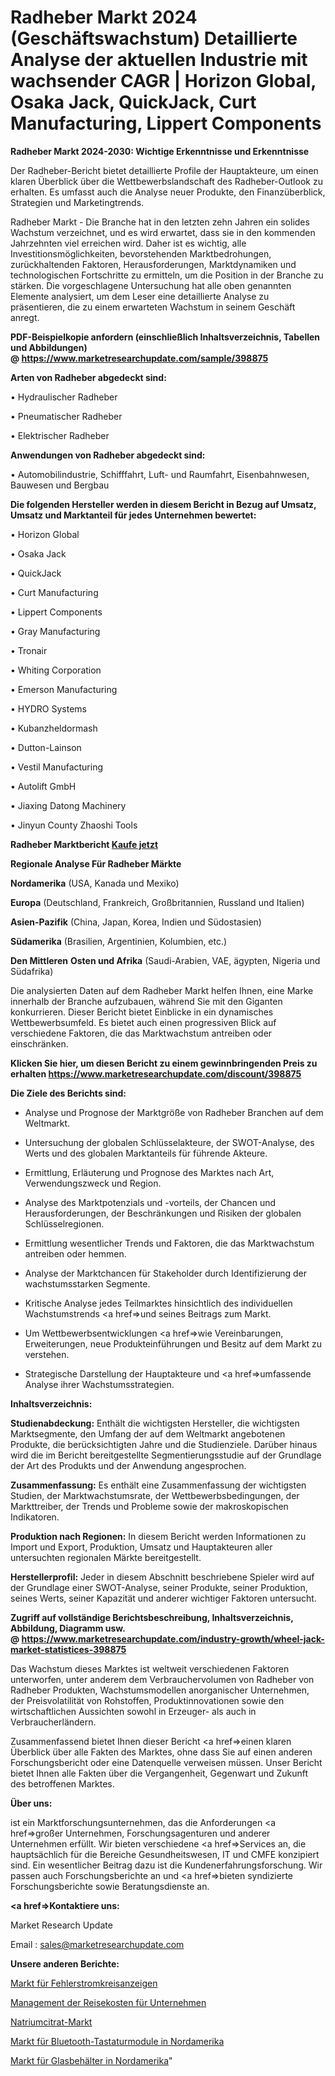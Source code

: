 # Radheber Markt 2024 (Geschäftswachstum) Detaillierte Analyse der aktuellen Industrie mit wachsender CAGR | Horizon Global, Osaka Jack, QuickJack, Curt Manufacturing, Lippert Components

<strong>Radheber Markt 2024-2030: Wichtige Erkenntnisse und Erkenntnisse</strong>

Der Radheber-Bericht bietet detaillierte Profile der Hauptakteure, um einen klaren Überblick über die Wettbewerbslandschaft des Radheber-Outlook zu erhalten. Es umfasst auch die Analyse neuer Produkte, den Finanzüberblick, Strategien und Marketingtrends.

Radheber Markt - Die Branche hat in den letzten zehn Jahren ein solides Wachstum verzeichnet, und es wird erwartet, dass sie in den kommenden Jahrzehnten viel erreichen wird. Daher ist es wichtig, alle Investitionsmöglichkeiten, bevorstehenden Marktbedrohungen, zurückhaltenden Faktoren, Herausforderungen, Marktdynamiken und technologischen Fortschritte zu ermitteln, um die Position in der Branche zu stärken. Die vorgeschlagene Untersuchung hat alle oben genannten Elemente analysiert, um dem Leser eine detaillierte Analyse zu präsentieren, die zu einem erwarteten Wachstum in seinem Geschäft anregt.

<strong><b>PDF-Beispielkopie anfordern (einschließlich Inhaltsverzeichnis, Tabellen und Abbildungen) @ </b></strong><strong><a href=https://www.marketresearchupdate.com/sample/398875><strong>https://www.marketresearchupdate.com/sample/398875</u></a></strong></strong>

<strong>Arten von Radheber abgedeckt sind:</strong>

• Hydraulischer Radheber

• Pneumatischer Radheber

• Elektrischer Radheber

<strong>Anwendungen von Radheber abgedeckt sind:</strong>

• Automobilindustrie, Schifffahrt, Luft- und Raumfahrt, Eisenbahnwesen, Bauwesen und Bergbau

<strong>Die folgenden Hersteller werden in diesem Bericht in Bezug auf Umsatz, Umsatz und Marktanteil für jedes Unternehmen bewertet:</strong>

• Horizon Global

• Osaka Jack

• QuickJack

• Curt Manufacturing

• Lippert Components

• Gray Manufacturing

• Tronair

• Whiting Corporation

• Emerson Manufacturing

• HYDRO Systems

• Kubanzheldormash

• Dutton-Lainson

• Vestil Manufacturing

• Autolift GmbH

• Jiaxing Datong Machinery

• Jinyun County Zhaoshi Tools

<strong>Radheber Marktbericht <a href=https://www.marketresearchupdate.com/buynow/398875>Kaufe jetzt</a></strong>

<strong>Regionale Analyse Für Radheber Märkte</strong>

<strong>Nordamerika</strong> (USA, Kanada und Mexiko)

<strong>Europa</strong> (Deutschland, Frankreich, Großbritannien, Russland und Italien)

<strong>Asien-Pazifik</strong> (China, Japan, Korea, Indien und Südostasien)

<strong>Südamerika</strong> (Brasilien, Argentinien, Kolumbien, etc.)

<strong>Den Mittleren</strong> <strong>Osten und Afrika</strong> (Saudi-Arabien, VAE, ägypten, Nigeria und Südafrika)

Die analysierten Daten auf dem Radheber Markt helfen Ihnen, eine Marke innerhalb der Branche aufzubauen, während Sie mit den Giganten konkurrieren. Dieser Bericht bietet Einblicke in ein dynamisches Wettbewerbsumfeld. Es bietet auch einen progressiven Blick auf verschiedene Faktoren, die das Marktwachstum antreiben oder einschränken.

<strong>Klicken Sie hier, um diesen Bericht zu einem gewinnbringenden Preis zu erhalten
</strong><strong><a href=https://www.marketresearchupdate.com/discount/398875>https://www.marketresearchupdate.com/discount/398875</b></u></strong></a>

<strong>Die Ziele des Berichts sind:</strong>

- Analyse und Prognose der Marktgröße von Radheber Branchen auf dem Weltmarkt.

- Untersuchung der globalen Schlüsselakteure, der SWOT-Analyse, des Werts und des globalen Marktanteils für führende Akteure.

- Ermittlung, Erläuterung und Prognose des Marktes nach Art, Verwendungszweck und Region.

- Analyse des Marktpotenzials und -vorteils, der Chancen und Herausforderungen, der Beschränkungen und Risiken der globalen Schlüsselregionen.

- Ermittlung wesentlicher Trends und Faktoren, die das Marktwachstum antreiben oder hemmen.

- Analyse der Marktchancen für Stakeholder durch Identifizierung der wachstumsstarken Segmente.

- Kritische Analyse jedes Teilmarktes hinsichtlich des individuellen Wachstumstrends <a href=>und</a> seines Beitrags zum Markt.

- Um Wettbewerbsentwicklungen <a href=>wie</a> Vereinbarungen, Erweiterungen, neue Produkteinführungen und Besitz auf dem Markt zu verstehen.

- Strategische Darstellung der Hauptakteure und <a href=>umfas</a>sende Analyse ihrer Wachstumsstrategien.

<strong>Inhaltsverzeichnis:</strong>

<strong>Studienabdeckung:</strong> Enthält die wichtigsten Hersteller, die wichtigsten Marktsegmente, den Umfang der auf dem Weltmarkt angebotenen Produkte, die berücksichtigten Jahre und die Studienziele. Darüber hinaus wird die im Bericht bereitgestellte Segmentierungsstudie auf der Grundlage der Art des Produkts und der Anwendung angesprochen.

<strong>Zusammenfassung:</strong> Es enthält eine Zusammenfassung der wichtigsten Studien, der Marktwachstumsrate, der Wettbewerbsbedingungen, der Markttreiber, der Trends und Probleme sowie der makroskopischen Indikatoren.

<strong>Produktion nach Regionen:</strong> In diesem Bericht werden Informationen zu Import und Export, Produktion, Umsatz und Hauptakteuren aller untersuchten regionalen Märkte bereitgestellt.

<strong>Herstellerprofil:</strong> Jeder in diesem Abschnitt beschriebene Spieler wird auf der Grundlage einer SWOT-Analyse, seiner Produkte, seiner Produktion, seines Werts, seiner Kapazität und anderer wichtiger Faktoren untersucht.

<strong><b>Zugriff auf vollständige Berichtsbeschreibung, Inhaltsverzeichnis, Abbildung, Diagramm usw. @ </b></strong><strong><a href=https://www.marketresearchupdate.com/industry-growth/wheel-jack-market-statistices-398875>https://www.marketresearchupdate.com/industry-growth/wheel-jack-market-statistices-398875</a></strong>

Das Wachstum dieses Marktes ist weltweit verschiedenen Faktoren unterworfen, unter anderem dem Verbrauchervolumen von Radheber von Radheber Produkten, Wachstumsmodellen anorganischer Unternehmen, der Preisvolatilität von Rohstoffen, Produktinnovationen sowie den wirtschaftlichen Aussichten sowohl in Erzeuger- als auch in Verbraucherländern.

Zusammenfassend bietet Ihnen dieser Bericht <a href=>einen</a> klaren Überblick über alle Fakten des Marktes, ohne dass Sie auf einen anderen Forschungsbericht oder eine Datenquelle verweisen müssen. Unser Bericht bietet Ihnen alle Fakten über die Vergangenheit, Gegenwart und Zukunft des betroffenen Marktes.

<strong>Über uns:</strong>

 ist ein Marktforschungsunternehmen, das die Anforderungen <a href=>großer</a> Unternehmen, Forschungsagenturen und anderer Unternehmen erfüllt. Wir bieten verschiedene <a href=>Services</a> an, die hauptsächlich für die Bereiche Gesundheitswesen, IT und CMFE konzipiert sind. Ein wesentlicher Beitrag dazu ist die Kundenerfahrungsforschung. Wir passen auch Forschungsberichte an und <a href=>bieten</a> syndizierte Forschungsberichte sowie Beratungsdienste an.

<strong><a href=>Kontaktiere uns:</a></strong>

Market Research Update

Email : sales@marketresearchupdate.com

<strong>Unsere anderen Berichte:</strong>

<a href=https://www.linkedin.com/pulse/fault-circuit-indicators-market-2023>Markt für Fehlerstromkreisanzeigen</a>

<a href=https://www.linkedin.com/pulse/corporate-travel-expense-management>Management der Reisekosten für Unternehmen</a>

<a href=https://www.linkedin.com/pulse/sodium-citrate-market-2023-remarking-enormous>Natriumcitrat-Markt</a>

<a href=https://www.linkedin.com/pulse/north-america-bluetooth-keyboard-module-market>Markt für Bluetooth-Tastaturmodule in Nordamerika</a>

<a href=https://www.linkedin.com/pulse/north-america-glass-containers-market-upcoming>Markt für Glasbehälter in Nordamerika</a>"
